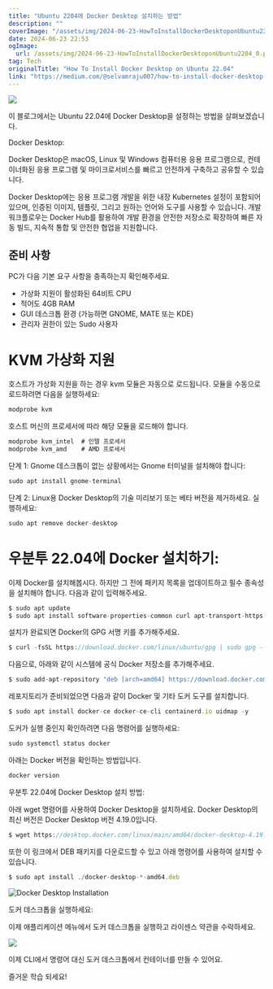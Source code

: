 ```yaml
---
title: "Ubuntu 2204에 Docker Desktop 설치하는 방법"
description: ""
coverImage: "/assets/img/2024-06-23-HowToInstallDockerDesktoponUbuntu2204_0.png"
date: 2024-06-23 22:53
ogImage:
  url: /assets/img/2024-06-23-HowToInstallDockerDesktoponUbuntu2204_0.png
tag: Tech
originalTitle: "How To Install Docker Desktop on Ubuntu 22.04"
link: "https://medium.com/@selvamraju007/how-to-install-docker-desktop-on-ubuntu-22-04-1ebe4b2f8a14"
---
```


<img src="/assets/img/2024-06-23-HowToInstallDockerDesktoponUbuntu2204_0.png" />

이 블로그에서는 Ubuntu 22.04에 Docker Desktop을 설정하는 방법을 살펴보겠습니다.

Docker Desktop:

Docker Desktop은 macOS, Linux 및 Windows 컴퓨터용 응용 프로그램으로, 컨테이너화된 응용 프로그램 및 마이크로서비스를 빠르고 안전하게 구축하고 공유할 수 있습니다.

<div class="content-ad"></div>

Docker Desktop에는 응용 프로그램 개발을 위한 내장 Kubernetes 설정이 포함되어 있으며, 인증된 이미지, 템플릿, 그리고 원하는 언어와 도구를 사용할 수 있습니다. 개발 워크플로우는 Docker Hub를 활용하여 개발 환경을 안전한 저장소로 확장하여 빠른 자동 빌드, 지속적 통합 및 안전한 협업을 지원합니다.

## 준비 사항

PC가 다음 기본 요구 사항을 충족하는지 확인해주세요.

- 가상화 지원이 활성화된 64비트 CPU
- 적어도 4GB RAM
- GUI 데스크톱 환경 (가능하면 GNOME, MATE 또는 KDE)
- 관리자 권한이 있는 Sudo 사용자

<div class="content-ad"></div>

# KVM 가상화 지원

호스트가 가상화 지원을 하는 경우 kvm 모듈은 자동으로 로드됩니다. 모듈을 수동으로 로드하려면 다음을 실행하세요:

```js
modprobe kvm
```

호스트 머신의 프로세서에 따라 해당 모듈을 로드해야 합니다.

<div class="content-ad"></div>

```js
modprobe kvm_intel  # 인텔 프로세서
modprobe kvm_amd    # AMD 프로세서
```

단계 1: Gnome 데스크톱이 없는 상황에서는 Gnome 터미널을 설치해야 합니다:

```js
sudo apt install gnome-terminal
```

단계 2: Linux용 Docker Desktop의 기술 미리보기 또는 베타 버전을 제거하세요. 실행하세요:

<div class="content-ad"></div>

```js
sudo apt remove docker-desktop
```

# 우분투 22.04에 Docker 설치하기:

이제 Docker를 설치해봅시다. 하지만 그 전에 패키지 목록을 업데이트하고 필수 종속성을 설치해야 합니다. 다음과 같이 입력해주세요.

```js
$ sudo apt update
$ sudo apt install software-properties-common curl apt-transport-https ca-certificates -y
```

<div class="content-ad"></div>

설치가 완료되면 Docker의 GPG 서명 키를 추가해주세요.

```js
$ curl -fsSL https://download.docker.com/linux/ubuntu/gpg | sudo gpg --dearmor -o /etc/apt/trusted.gpg.d/docker-archive-keyring.gpg
```

다음으로, 아래와 같이 시스템에 공식 Docker 저장소를 추가해주세요.

```js
$ sudo add-apt-repository "deb [arch=amd64] https://download.docker.com/linux/ubuntu $(lsb_release -cs) stable"
```

<div class="content-ad"></div>

레포지토리가 준비되었으면 다음과 같이 Docker 및 기타 도커 도구를 설치합니다.

```js
$ sudo apt install docker-ce docker-ce-cli containerd.io uidmap -y
```

도커가 실행 중인지 확인하려면 다음 명령어를 실행하세요:

```js
sudo systemctl status docker
```

<div class="content-ad"></div>

아래는 Docker 버전을 확인하는 방법입니다.

```js
docker version
```

<div class="content-ad"></div>

우분투 22.04에 Docker Desktop 설치 방법:

아래 wget 명령어를 사용하여 Docker Desktop을 설치하세요. Docker Desktop의 최신 버전은 Docker Desktop 버전 4.19.0입니다.

```js
$ wget https://desktop.docker.com/linux/main/amd64/docker-desktop-4.19.0-amd64.deb
```

또한 이 링크에서 DEB 패키지를 다운로드할 수 있고 아래 명령어를 사용하여 설치할 수 있습니다.

<div class="content-ad"></div>

```js
$ sudo apt install ./docker-desktop-*-amd64.deb
```

![Docker Desktop Installation](/assets/img/2024-06-23-HowToInstallDockerDesktoponUbuntu2204_3.png)

도커 데스크톱을 실행하세요:

이제 애플리케이션 메뉴에서 도커 데스크톱을 실행하고 라이센스 약관을 수락하세요.

<div class="content-ad"></div>

<img src="/assets/img/2024-06-23-HowToInstallDockerDesktoponUbuntu2204_4.png" />

이제 CLI에서 명령어 대신 도커 데스크톱에서 컨테이너를 만들 수 있어요.

즐거운 학습 되세요!
